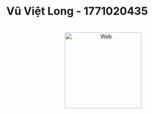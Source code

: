 # Vũ Việt Long - 1771020435
# 
<p align="center">
    <img src="./download/web.png" alt="Web" width="200"/>
</p>
